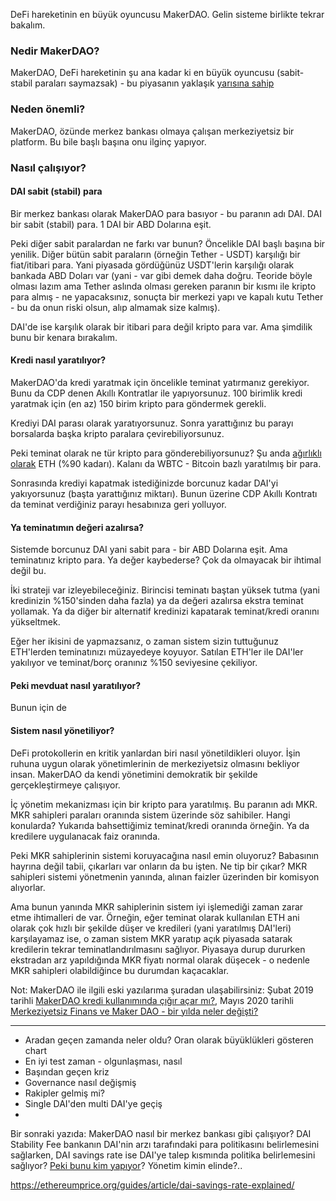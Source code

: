 DeFi hareketinin en büyük oyuncusu MakerDAO. Gelin sisteme birlikte tekrar bakalım. 

### Nedir MakerDAO?
MakerDAO, DeFi hareketinin şu ana kadar ki en büyük oyuncusu (sabit-stabil paraları saymazsak) - bu piyasanın yaklaşık [yarısına sahip](https://defipulse.com/)

### Neden önemli?
MakerDAO, özünde merkez bankası olmaya çalışan merkeziyetsiz bir platform. Bu bile başlı başına onu ilginç yapıyor. 


### Nasıl çalışıyor?

#### DAI sabit (stabil) para

Bir merkez bankası olarak MakerDAO para basıyor - bu paranın adı DAI. DAI bir sabit (stabil) para. 1 DAI bir ABD Dolarına eşit. 

Peki diğer sabit paralardan ne farkı var bunun? Öncelikle DAI başlı başına bir yenilik. Diğer bütün sabit paraların (örneğin Tether - USDT) karşılığı bir fiat/itibari para. Yani piyasada gördüğünüz USDT'lerin karşılığı olarak bankada ABD Doları var (yani - var gibi demek daha doğru. Teoride böyle olması lazım ama Tether aslında olması gereken paranın bir kısmı ile kripto para almış - ne yapacaksınız, sonuçta bir merkezi yapı ve kapalı kutu Tether - bu da onun riski olsun, alıp almamak size kalmış). 

DAI'de ise karşılık olarak bir itibari para değil kripto para var. Ama şimdilik bunu bir kenara bırakalım. 

#### Kredi nasıl yaratılıyor?

MakerDAO'da kredi yaratmak için öncelikle teminat yatırmanız gerekiyor. Bunu da CDP denen Akıllı Kontratlar ile yapıyorsunuz. 100 birimlik kredi yaratmak için (en az) 150 birim kripto para göndermek gerekli. 

Krediyi DAI parası olarak yaratıyorsunuz. Sonra yarattığınız bu parayı borsalarda başka kripto paralara çevirebiliyorsunuz. 

Peki teminat olarak ne tür kripto para gönderebiliyorsunuz? Şu anda [ağırlıklı olarak](https://daistats.com/#/) ETH (%90 kadarı). Kalanı da WBTC - Bitcoin bazlı yaratılmış bir para. 

Sonrasında krediyi kapatmak istediğinizde borcunuz kadar DAI'yi  yakıyorsunuz (başta yarattığınız miktarı). Bunun üzerine CDP Akıllı Kontratı da teminat verdiğiniz parayı hesabınıza geri yolluyor. 

#### Ya teminatımın değeri azalırsa?

Sistemde borcunuz DAI yani sabit para - bir ABD Dolarına eşit. Ama teminatınız kripto para. Ya değer kaybederse? Çok da olmayacak bir ihtimal değil bu. 

İki strateji var izleyebileceğiniz. Birincisi teminatı baştan yüksek tutma (yani kredinizin %150'sinden daha fazla) ya da değeri azalırsa ekstra teminat yollamak. Ya da diğer bir alternatif kredinizi kapatarak teminat/kredi oranını yükseltmek. 

Eğer her ikisini de yapmazsanız, o zaman sistem sizin tuttuğunuz ETH'lerden teminatınızı müzayedeye koyuyor. Satılan ETH'ler ile DAI'ler yakılıyor ve teminat/borç oranınız %150 seviyesine çekiliyor. 

#### Peki mevduat nasıl yaratılıyor?

Bunun için de 


#### Sistem nasıl yönetiliyor?

DeFi protokollerin en kritik yanlardan biri nasıl yönetildikleri oluyor. İşin ruhuna uygun olarak yönetimlerinin de merkeziyetsiz olmasını bekliyor insan. MakerDAO da kendi yönetimini demokratik bir şekilde gerçekleştirmeye çalışıyor. 

İç yönetim mekanizması için bir kripto para yaratılmış. Bu paranın adı MKR. MKR sahipleri paraları oranında sistem üzerinde söz sahibiler. Hangi konularda? Yukarıda bahsettiğimiz teminat/kredi oranında örneğin. Ya da kredilere uygulanacak faiz oranında. 

Peki MKR sahiplerinin sistemi koruyacağına nasıl emin oluyoruz? Babasının hayrına değil tabii, çıkarları var onların da bu işten. Ne tip bir çıkar? MKR sahipleri sistemi yönetmenin yanında, alınan faizler üzerinden bir komisyon alıyorlar. 

Ama bunun yanında MKR sahiplerinin sistem iyi işlemediği zaman zarar etme ihtimalleri de var. Örneğin, eğer teminat olarak kullanılan ETH ani olarak çok hızlı bir şekilde düşer ve kredileri (yani yaratılmış DAI'leri) karşılayamaz ise, o zaman sistem MKR yaratıp açık piyasada satarak kredilerin tekrar teminatlandırılmasını sağlıyor. Piyasaya durup dururken ekstradan arz yapıldığında MKR fiyatı normal olarak düşecek - o nedenle MKR sahipleri olabildiğince bu durumdan kaçacaklar. 




Not: MakerDAO ile ilgili eski yazılarıma şuradan ulaşabilirsiniz: Şubat 2019 tarihli [MakerDAO kredi kullanımında çığır açar mı?](https://medium.com/@turansert/makerdao-kredi-kullan%C4%B1m%C4%B1nda-%C3%A7%C4%B1%C4%9F%C4%B1r-a%C3%A7ar-m%C4%B1-5b0d27a60bb1), Mayıs 2020 tarihli [Merkeziyetsiz Finans ve Maker DAO - bir yılda neler değişti?](https://medium.com/@turansert/merkeziyetsiz-finans-ve-maker-dao-bir-y%C4%B1lda-neler-de%C4%9Fi%C5%9Fti-f133e9cd4007)

----

- Aradan geçen zamanda neler oldu? Oran olarak büyüklükleri gösteren chart
- En iyi test zaman - olgunlaşması, nasıl
- Başından geçen kriz
- Governance nasıl değişmiş
- Rakipler gelmiş mi?
- Single DAI'den multi DAI'ye geçiş
- 

Bir sonraki yazıda: 
MakerDAO nasıl bir merkez bankası gibi çalışıyor? DAI Stability Fee bankanın DAI'nin arzı tarafındaki para politikasını belirlemesini sağlarken, DAI savings rate ise DAI'ye talep kısmında politika belirlemesini sağlıyor? [Peki bunu kim yapıyor](https://ethereumprice.org/guides/article/dai-savings-rate-explained/)? Yönetim kimin elinde?.. 

https://ethereumprice.org/guides/article/dai-savings-rate-explained/
